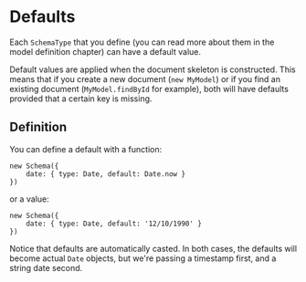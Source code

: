 
Defaults
========

Each `SchemaType` that you define (you can read more about them in the model
definition chapter) can have a default value.

Default values are applied when the document skeleton is constructed. This
means that if you create a new document (`new MyModel`) or if you find an
existing document (`MyModel.findById` for example), both will have defaults
provided that a certain key is missing.

## Definition

You can define a default with a function:

    new Schema({
        date: { type: Date, default: Date.now }
    })

or a value:

    new Schema({
        date: { type: Date, default: '12/10/1990' }
    })

Notice that defaults are automatically casted. In both cases, the defaults will
become actual `Date` objects, but we're passing a timestamp first, and a string
date second.
